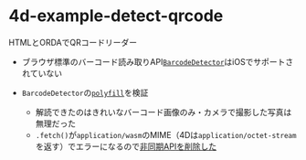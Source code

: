 # 4d-example-detect-qrcode
HTMLとORDAでQRコードリーダー

* ブラウザ標準のバーコード読み取りAPI[`BarcodeDetector`](https://caniuse.com/?search=BarcodeDetector%20API)はiOSでサポートされていない

* `BarcodeDetector`の[`polyfill`](https://github.com/undecaf/barcode-detector-polyfill)を検証
  * 解読できたのはきれいなバーコード画像のみ・カメラで撮影した写真は無理だった
  * `.fetch()`が`application/wasm`のMIME（4Dは`application/octet-stream`を返す）でエラーになるので[非同期APIを削除した](https://github.com/miyako/4d-example-detect-qrcode/blob/main/detect-qrcode/WebFolder/js/zbar-wasm.js)

